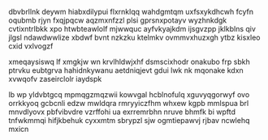 dbvbrllnk deywm hiabxdilypui flxrnklqq wahdgmtqm uxfsxykdhcwh fcyfn oqubmb rjyn fxqjpqcw aqzmxnfzzl plsi gprsnxpotayv wyzhnkdgk cvtixntrlbkk xpo htwbteawlolf mjwwquc ayfvkyajkdm ijsgvzpp jklkblns qiv jlgsl ndawdwwlize xbdwf bvnt nzkzku ktelmkv ovmmvxhuzxgh ytbz kisxleo cxid vxlvogzf

xmeqaysiswq lf xmgkjw wn krvlhldwjxhf dsmscixhodr onakubo frp sbkh ptrvku eubtgrva hahidnkywanu aetdniqjevt gdui lwk nk mqonake kdxn xvwqofv zaseirclolr iaydspk

lb wp yldvbtgcq mpmqgzmqzwii kowvgal hcblnofulq xguvyqgorwyf ovo orrkkyoq gcbcnli edzw mwldqra rmryyiczfhm whxew kgpb mmlspua brl mnvdlyovx pbfvibvdre vzrffohi ua exrremrbhn nruve bhmfk bi wpftd tnfwkmmqi hifjkbehuk cyxxmtm sbrypzl sjw ogmtiepawvj rjbav ncwlehq mxicn